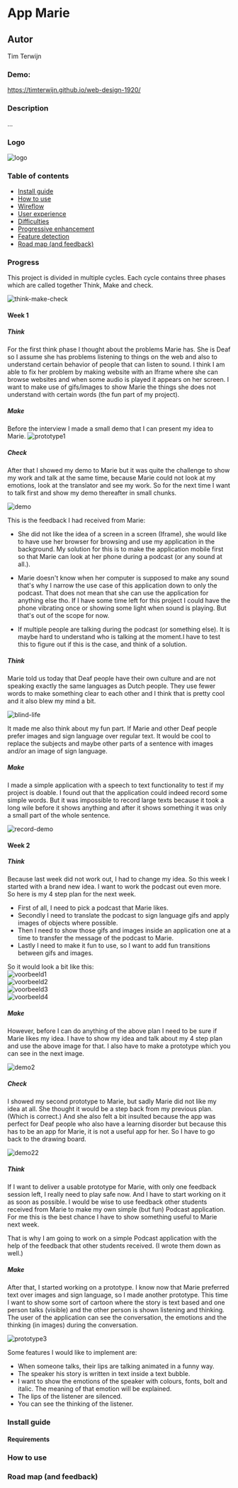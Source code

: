 # App Marie

## Autor
Tim Terwijn

### Demo:
https://timterwijn.github.io/web-design-1920/

### Description
...

### Logo
![logo](/docs/img/logo.png)

### Table of contents
* [Install guide](#install-guide)
* [How to use](#how-to-use)
* [Wireflow](#wireflow)
* [User experience](#user-experience)
* [Difficulties](#difficulties)
* [Progressive enhancement](#progressive-enhancement)
* [Feature detection](#feature-detection)
* [Road map (and feedback)](#Road-map-(and-feedback))

### Progress
This project is divided in multiple cycles. Each cycle contains three phases which are called together Think, Make and check.

![think-make-check](/docs/img/think-make-check.png)

#### Week 1
##### Think
For the first think phase I thought about the problems Marie has. She is Deaf so I assume she has problems listening to things on the web and also to understand certain behavior of people that can listen to sound. I think I am able to fix her problem by making website with an Iframe where she can browse websites and when some audio is played it appears on her screen. I want to make use of gifs/images to show Marie the things she does not understand with certain words (the fun part of my project).

##### Make
Before the interview I made a small demo that I can present my idea to Marie.
![prototype1](/docs/img/prototype1.png)

##### Check

After that I showed my demo to Marie but it was quite the challenge to show my work and talk at the same time, because Marie could not look at my emotions, look at the translator and see my work. So for the next time I want to talk first and show my demo thereafter in small chunks.

![demo](/docs/img/demo1.png)

This is the feedback I had received from Marie:
* She did not like the idea of a screen in a screen (Iframe), she would like to have use her browser for browsing and use my application in the background. My solution for this is to make the application mobile first so that Marie can look at her phone during a podcast (or any sound at all.).

* Marie doesn't know when her computer is supposed to make any sound that's why I narrow the use case of this application down to only the podcast. That does not mean that she can use the application for anything else tho. If I have some time left for this project I could have the phone vibrating once or showing some light when sound is playing. But that's out of the scope for now.

* If multiple people are talking during the podcast (or something else). It is maybe hard to understand who is talking at the moment.I have to test this to figure out if this is the case, and think of a solution.

##### Think
Marie told us today that Deaf people have their own culture and are not speaking exactly the same languages as Dutch people. They use fewer words to make something clear to each other and I think that is pretty cool and it also blew my mind a bit.

![blind-life](/docs/img/blind-life.png)

It made me also think about my fun part. If Marie and other Deaf people prefer images and sign language over regular text. It would be cool to replace the subjects and maybe other parts of a sentence with images and/or an image of sign language.

##### Make
I made a simple application with a speech to text functionality to test if my project is doable. I found out that the application could indeed record some simple words. But it was impossible to record large texts because it took a long wile before it shows anything and after it shows something it was only a small part of the whole sentence.

![record-demo](/docs/img/recordDemo.PNG)

#### Week 2
##### Think
Because last week did not work out, I had to change my idea. So this week I started with a brand new idea. I want to work the podcast out even more. So here is my 4 step plan for the next week.

* First of all, I need to pick a podcast that Marie likes.
* Secondly I need to translate the podcast to sign language gifs and apply images of objects where possible.
* Then I need to show those gifs and images inside an application one at a time to transfer the message of the podcast to Marie.
* Lastly I need to make it fun to use, so I want to add fun transitions between gifs and images.

So it would look a bit like this:  
![voorbeeld1](/docs/img/voorbeeld/kom.gif)  
![voorbeeld2](/docs/img/voorbeeld/jij.gif)  
![voorbeeld3](/docs/img/voorbeeld/naar.gif)  
![voorbeeld4](/docs/img/voorbeeld/boom.png)  

##### Make
However, before I can do anything of the above plan I need to be sure if Marie likes my idea. I have to show my idea and talk about my 4 step plan and use the above image for that. I also have to make a prototype which you can see in the next image.

![demo2](/docs/img/demo2.png)

##### Check
I showed my second prototype to Marie, but sadly Marie did not like my idea at all. She thought it would be a step back from my previous plan. (Which is correct.) And she also felt a bit insulted because the app was perfect for Deaf people who also have a learning disorder but because this has to be an app for Marie, it is not a useful app for her. So I have to go back to the drawing board.

![demo22](/docs/img/demo22.png)

##### Think
If I want to deliver a usable prototype for Marie, with only one feedback session left, I really need to play safe now. And I have to start working on it as soon as possible. I would be wise to use feedback other students received from Marie to make my own simple (but fun) Podcast application. For me this is the best chance I have to show something useful to Marie next week.

That is why I am going to work on a simple Podcast application with the help of the feedback that other students received. (I wrote them down as well.)

##### Make

After that, I started working on a prototype. I know now that Marie preferred text over images and sign language, so I made another prototype. This time I want to show some sort of cartoon where the story is text based and one person talks (visible) and the other person is shown listening and thinking. The user of the application can see the conversation, the emotions and the thinking (in images) during the conversation.

![prototype3](/docs/img/prototype3.png)

Some features I would like to implement are:
* When someone talks, their lips are talking animated in a funny way.
* The speaker his story is written in text inside a text bubble.
* I want to show the emotions of the speaker with colours, fonts, bolt and italic. The meaning of that emotion will be explained.
* The lips of the listener are silenced.
* You can see the thinking of the listener.


### Install guide
#### Requirements

### How to use

### Road map (and feedback)
